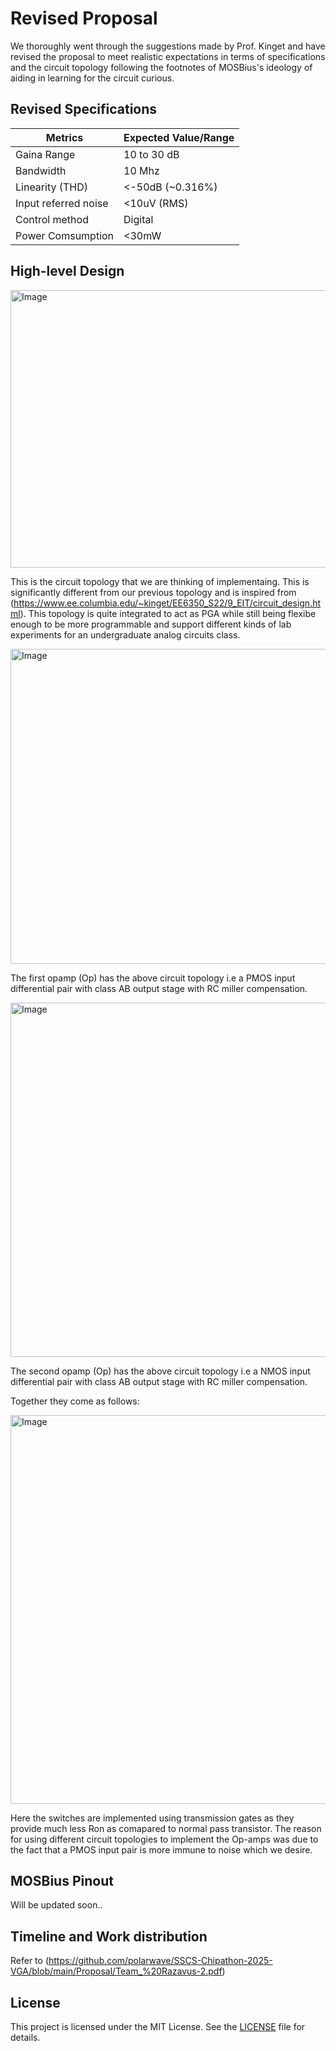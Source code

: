 # Revised Proposal 

We thoroughly went through the suggestions made by Prof. Kinget and have revised the proposal to meet realistic expectations in terms of specifications and the circuit topology following the footnotes of MOSBius's ideology of aiding in learning for the circuit curious.

## Revised Specifications
| Metrics | Expected Value/Range|
| --------| --------------------|
| Gaina Range | 10 to 30 dB|
| Bandwidth | 10 Mhz|
|Linearity (THD)| <-50dB (~0.316%)|
| Input referred noise | <10uV (RMS)|
|Control method | Digital|
| Power Comsumption | <30mW|

## High-level Design

<img width="815" height="444" alt="Image" src="https://github.com/user-attachments/assets/fe418d1b-04a5-4f21-a32c-c4067333c3bb" />

This is the circuit topology that we are thinking of implementaing. This is significantly different from our previous topology and is inspired from (https://www.ee.columbia.edu/~kinget/EE6350_S22/9_EIT/circuit_design.html). This topology is quite integrated to act as PGA while still being flexibe enough to be more programmable and support different kinds of lab experiments for an undergraduate analog circuits class.

<img width="864" height="504" alt="Image" src="https://github.com/user-attachments/assets/575d0d1f-4742-4836-92fa-1639e083d9e9" />

The first opamp (Op) has the above circuit topology i.e a PMOS input differential pair with class AB output stage with RC miller compensation.

<img width="875" height="567" alt="Image" src="https://github.com/user-attachments/assets/8c160a53-8814-443b-8ddb-9e66aa18f5c6" />

The second opamp (Op) has the above circuit topology i.e a NMOS input differential pair with class AB output stage with RC miller compensation.

Together they come as follows:

<img width="862" height="622" alt="Image" src="https://github.com/user-attachments/assets/c2803867-fdb3-4f42-9eda-6b879ee27260" />

Here the switches are implemented using transmission gates as they provide much less Ron as comapared to normal pass transistor. The reason for using different circuit topologies to implement the Op-amps was due to the fact that a PMOS input pair is more immune to noise which we desire.

## MOSBius Pinout

Will be updated soon..

## Timeline and Work distribution

Refer to (https://github.com/polarwave/SSCS-Chipathon-2025-VGA/blob/main/Proposal/Team_%20Razavus-2.pdf)

## License

This project is licensed under the MIT License. See the [LICENSE](LICENSE) file for details.
